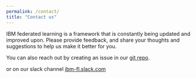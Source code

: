 ```yaml
---
permalink: /contact/
title: "Contact us"
---
```


IBM federated learning is a framework that is constantly being updated and improved upon.
Please provide feedback, and share your thoughts and suggestions to help us make it better for you.

You can also reach out by creating an issue in our [git repo](https://github.com/IBM/federated-learning-lib).

or on our slack channel [ibm-fl.slack.com](https://join.slack.com/t/ibm-ffl/shared_invite/zt-ff0k1xgh-IL9Aq6sW6rNny9gDdnEttQ)

